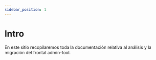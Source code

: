 ```yaml
---
sidebar_position: 1
---
```


# Intro

En este sitio recopilaremos toda la documentación relativa al análisis y la migración del frontal admin-tool.
